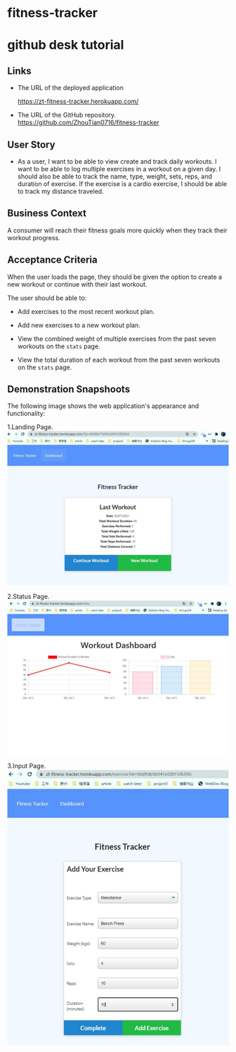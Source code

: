 # fitness-tracker

# github desk tutorial

## Links

- The URL of the deployed application

  https://zt-fitness-tracker.herokuapp.com/

- The URL of the GitHub repository.
  https://github.com/ZhouTian0716/fitness-tracker

## User Story

- As a user, I want to be able to view create and track daily workouts. I want to be able to log multiple exercises in a workout on a given day. I should also be able to track the name, type, weight, sets, reps, and duration of exercise. If the exercise is a cardio exercise, I should be able to track my distance traveled.

## Business Context

A consumer will reach their fitness goals more quickly when they track their workout progress.

## Acceptance Criteria

When the user loads the page, they should be given the option to create a new workout or continue with their last workout.

The user should be able to:

- Add exercises to the most recent workout plan.

- Add new exercises to a new workout plan.

- View the combined weight of multiple exercises from the past seven workouts on the `stats` page.

- View the total duration of each workout from the past seven workouts on the `stats` page.

## Demonstration Snapshoots

The following image shows the web application's appearance and functionality:

1.Landing Page.
![landing page](./public/readMeImg/1.JPG)

2.Status Page.
![Status Page](./public/readMeImg/2.JPG)

3.Input Page.
![Input Page](./public/readMeImg/3.JPG)
